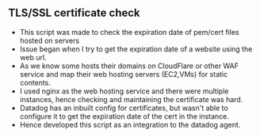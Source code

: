 ## TLS/SSL certificate check

- This script was made to check the expiration date of pem/cert files hosted on servers
- Issue began when I try to get the expiration date of a website using the web url.
- As we know some hosts their domains on CloudFlare or other WAF service and map their web hosting servers (EC2,VMs) for static contents.
- I used nginx as the web hosting service and there were multiple instances, hence checking and maintaining the certificate was hard.
- Datadog has an inbuilt config for certificates, but wasn't able to configure it to get the expiration date of the cert in the instance.
- Hence developed this script as an integration to the datadog agent.